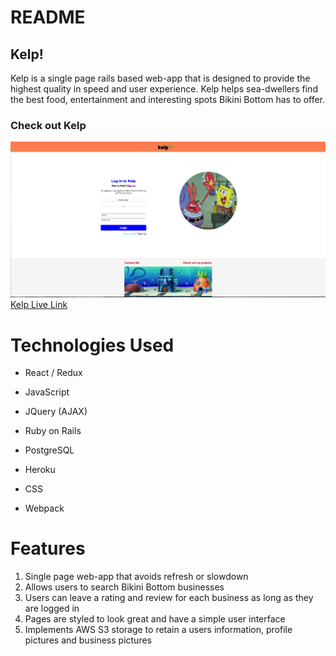 # README

## Kelp! 
Kelp is a single page rails based web-app that is designed to provide the highest quality in speed and user experience. Kelp helps sea-dwellers find the best food, entertainment and interesting spots Bikini Bottom has to offer.

### Check out Kelp
![Kelp Pic](app/assets/images/kelppic.png?raw=true "kelp home pg")
[Kelp Live Link](https://kelp-aa.herokuapp.com/)


# Technologies Used

* React / Redux

* JavaScript

* JQuery (AJAX)

* Ruby on Rails

* PostgreSQL

* Heroku

* CSS

* Webpack

# Features

1. Single page web-app that avoids refresh or slowdown
2. Allows users to search Bikini Bottom businesses
3. Users can leave a rating and review for each business as long as they are logged in
4. Pages are styled to look great and have a simple user interface
5. Implements AWS S3 storage to retain a users information, profile pictures and business pictures